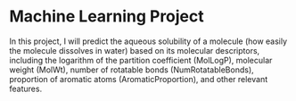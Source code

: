 # Machine Learning Project

In this project, I will predict the aqueous solubility of a molecule (how easily the molecule dissolves in water) based on its molecular descriptors, including the logarithm of the partition coefficient (MolLogP), molecular weight (MolWt), number of rotatable bonds (NumRotatableBonds), proportion of aromatic atoms (AromaticProportion), and other relevant features.
